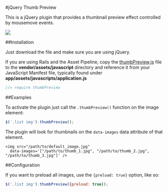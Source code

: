 #jQuery Thumb Preview

This is a jQuery plugin that provides a thumbnail preview effect controlled by mousemove events.

![](https://raw.githubusercontent.com/caike/jQuery-Thumb-Preview/master/docs/preview.gif)

##Installation

Just download the file and make sure you are using jQuery.

If you are using Rails and the Asset Pipeline, copy the [thumbPreview.js](https://raw.github.com/caike/jQuery-Thumb-Preview/master/thumbPreview.js) file to the **vendor/assets/javascript** directory and reference it from your JavaScript Manifest file, typically found under **app/assets/javascripts/application.js**

```javascript
//= require thumbPreview
```

##Examples

To activate the plugin just call the `.thumbPreview()` function on the image element:

```javascript
$('.list img').thumbPreview();
```

The plugin will look for thumbnails on the `data-images` data attribute of that element.

```
<img src="/path/to/default_image.jpg"
  data-images='["/path/to/thumb_1.jpg", "/path/to/thumb_2.jpg", "/path/to/thumb_3.jpg"]' />
```

##Configuration

If you want to preload all images, use the `{preload: true}` option, like so:

```javascript
$('.list img').thumbPreview({preload: true});
```


